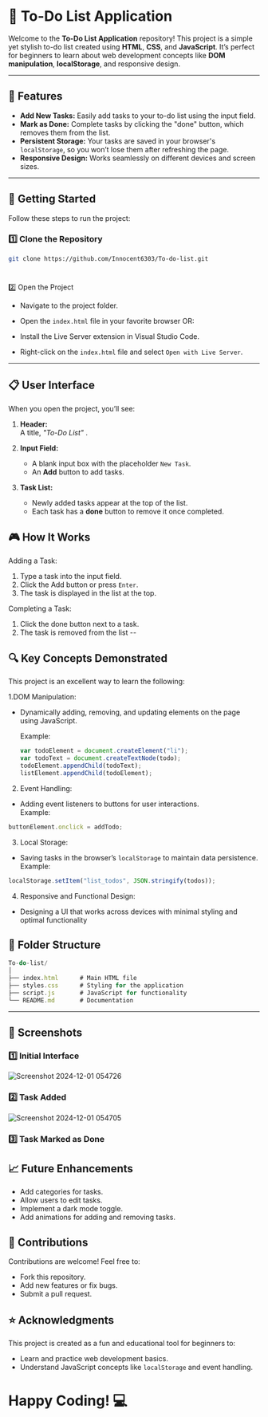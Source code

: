 # 📝 To-Do List Application  

Welcome to the **To-Do List Application** repository! This project is a simple yet stylish to-do list created using **HTML**, **CSS**, and **JavaScript**. It’s perfect for beginners to learn about web development concepts like **DOM manipulation**, **localStorage**, and responsive design.  

---

## 🌟 Features  
- **Add New Tasks:** Easily add tasks to your to-do list using the input field.  
- **Mark as Done:** Complete tasks by clicking the "done" button, which removes them from the list.  
- **Persistent Storage:** Your tasks are saved in your browser's `localStorage`, so you won’t lose them after refreshing the page.  
- **Responsive Design:** Works seamlessly on different devices and screen sizes.  

---

## 🚀 Getting Started  

Follow these steps to run the project:  

### 1️⃣ Clone the Repository  
```bash
git clone https://github.com/Innocent6303/To-do-list.git
```
#

2️⃣ Open the Project
  
  *  Navigate to the project folder.
    
  *  Open the `index.html` file in your favorite browser OR:
    
  *  Install the Live Server extension in Visual Studio Code.
    
  *  Right-click on the `index.html` file and select `Open with Live Server`.
    
---

## 📋 User Interface

When you open the project, you’ll see:

1. **Header:**  
   A title, *"To-Do List"* .  

2. **Input Field:**  
   - A blank input box with the placeholder `New Task`.  
   - An **Add** button to add tasks.  

3. **Task List:**  
   - Newly added tasks appear at the top of the list.  
   - Each task has a **done** button to remove it once completed.  
  
          
        
## 🎮 How It Works
Adding a Task:

  1. Type a task into the input field.
  2. Click the Add button or press `Enter`.
  3. The task is displayed in the list at the top.

Completing a Task:

  1. Click the done button next to a task.
  2. The task is removed from the list
--
## 🔍 Key Concepts Demonstrated

This project is an excellent way to learn the following:

1.DOM Manipulation:

  * Dynamically adding, removing, and updating elements on the page using JavaScript.
    
    Example:

    ```js
    var todoElement = document.createElement("li");
    var todoText = document.createTextNode(todo);
    todoElement.appendChild(todoText);
    listElement.appendChild(todoElement);
    ```
2. Event Handling:  
  * Adding event listeners to buttons for user interactions.  
  Example:
  ```js
  buttonElement.onclick = addTodo;
  ```


3. Local Storage:
  * Saving tasks in the browser’s `localStorage` to maintain data persistence.  
  Example:
  ```js
  localStorage.setItem("list_todos", JSON.stringify(todos));
  ```
  
4. Responsive and Functional Design:
  * Designing a UI that works across devices with minimal styling and optimal functionality

## 📂 Folder Structure

```js
To-do-list/
│
├── index.html      # Main HTML file
├── styles.css      # Styling for the application
├── script.js       # JavaScript for functionality
└── README.md       # Documentation
```
---

## 🎨 Screenshots  
### 1️⃣ Initial Interface

![Screenshot 2024-12-01 054726](https://github.com/user-attachments/assets/33a3eb9b-7b05-46fc-8805-c654d38a41d6)



### 2️⃣ Task Added

 ![Screenshot 2024-12-01 054705](https://github.com/user-attachments/assets/8886cf8e-fa8a-41d1-9e3c-757cf624973d)

  
### 3️⃣ Task Marked as Done

##  📈 Future Enhancements

* Add categories for tasks.
* Allow users to edit tasks.
* Implement a dark mode toggle.
* Add animations for adding and removing tasks.

## 🤝 Contributions

Contributions are welcome! Feel free to:

  * Fork this repository.
  * Add new features or fix bugs.
  * Submit a pull request.

## ⭐ Acknowledgments

This project is created as a fun and educational tool for beginners to:

 * Learn and practice web development basics.  
 * Understand JavaScript concepts like `localStorage` and event handling.


# Happy Coding! 💻

